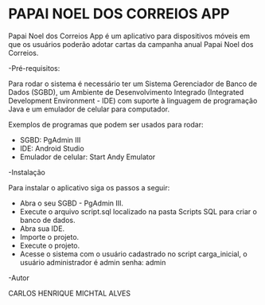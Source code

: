 # PAPAI NOEL DOS CORREIOS APP

Papai Noel dos Correios App é um aplicativo para dispositivos móveis em que os usuários poderão adotar cartas da campanha anual Papai Noel dos Correios. 

-Pré-requisitos:

Para rodar o sistema é necessário ter um Sistema Gerenciador de Banco de Dados (SGBD), um Ambiente de Desenvolvimento Integrado (Integrated Development Environment - IDE) com suporte à linguagem de programação Java e um emulador de celular para computador.

Exemplos de programas que podem ser usados para rodar:

* SGBD: PgAdmin III
* IDE: Android Studio
* Emulador de celular: Start Andy Emulator

-Instalação

Para instalar o aplicativo siga os passos a seguir:

* Abra o seu SGBD - PgAdmin III.
* Execute o arquivo script.sql localizado na pasta Scripts SQL para criar o banco de dados.
* Abra sua IDE.
* Importe o projeto.
* Execute o projeto.
* Acesse o sistema com o usuário cadastrado no script carga_inicial, o usuário administrador é admin senha: admin

-Autor

CARLOS HENRIQUE MICHTAL ALVES



